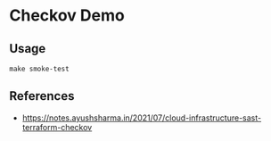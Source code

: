 # Checkov Demo

## Usage

```
make smoke-test
```

## References

- https://notes.ayushsharma.in/2021/07/cloud-infrastructure-sast-terraform-checkov
